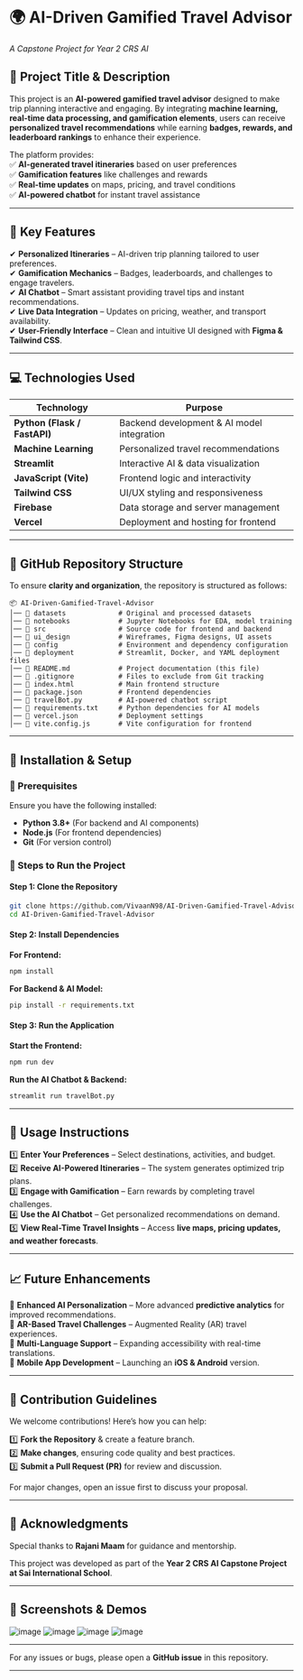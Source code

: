 
# **🌍 AI-Driven Gamified Travel Advisor**  
*A Capstone Project for Year 2 CRS AI*  

## **📖 Project Title & Description**  
This project is an **AI-powered gamified travel advisor** designed to make trip planning interactive and engaging. By integrating **machine learning, real-time data processing, and gamification elements**, users can receive **personalized travel recommendations** while earning **badges, rewards, and leaderboard rankings** to enhance their experience.  

The platform provides:  
✅ **AI-generated travel itineraries** based on user preferences  
✅ **Gamification features** like challenges and rewards  
✅ **Real-time updates** on maps, pricing, and travel conditions  
✅ **AI-powered chatbot** for instant travel assistance  

---

## **🎯 Key Features**  

✔ **Personalized Itineraries** – AI-driven trip planning tailored to user preferences.  
✔ **Gamification Mechanics** – Badges, leaderboards, and challenges to engage travelers.  
✔ **AI Chatbot** – Smart assistant providing travel tips and instant recommendations.  
✔ **Live Data Integration** – Updates on pricing, weather, and transport availability.  
✔ **User-Friendly Interface** – Clean and intuitive UI designed with **Figma & Tailwind CSS**.  

---

## **💻 Technologies Used**  

| **Technology**  | **Purpose**  |  
|----------------|-------------|  
| **Python (Flask / FastAPI)** | Backend development & AI model integration |  
| **Machine Learning** | Personalized travel recommendations |  
| **Streamlit** | Interactive AI & data visualization |  
| **JavaScript (Vite)** | Frontend logic and interactivity |  
| **Tailwind CSS** | UI/UX styling and responsiveness |  
| **Firebase** | Data storage and server management | 
| **Vercel** | Deployment and hosting for frontend |  

---

## **📂 GitHub Repository Structure**  

To ensure **clarity and organization**, the repository is structured as follows:  

```
📦 AI-Driven-Gamified-Travel-Advisor  
│── 📂 datasets             # Original and processed datasets  
│── 📂 notebooks            # Jupyter Notebooks for EDA, model training  
│── 📂 src                  # Source code for frontend and backend  
│── 📂 ui_design            # Wireframes, Figma designs, UI assets  
│── 📂 config               # Environment and dependency configuration  
│── 📂 deployment           # Streamlit, Docker, and YAML deployment files  
│── 📜 README.md            # Project documentation (this file)  
│── 📜 .gitignore           # Files to exclude from Git tracking  
│── 📜 index.html           # Main frontend structure  
│── 📜 package.json         # Frontend dependencies  
│── 📜 travelBot.py         # AI-powered chatbot script  
│── 📜 requirements.txt     # Python dependencies for AI models  
│── 📜 vercel.json          # Deployment settings  
│── 📜 vite.config.js       # Vite configuration for frontend  
```

---

## **🚀 Installation & Setup**  

### **🔹 Prerequisites**  
Ensure you have the following installed:  
- **Python 3.8+** (For backend and AI components)  
- **Node.js** (For frontend dependencies)  
- **Git** (For version control)  

### **🔹 Steps to Run the Project**  

#### **Step 1: Clone the Repository**  
```sh
git clone https://github.com/VivaanN98/AI-Driven-Gamified-Travel-Advisor.git
cd AI-Driven-Gamified-Travel-Advisor
```

#### **Step 2: Install Dependencies**  

**For Frontend:**  
```sh
npm install
```

**For Backend & AI Model:**  
```sh
pip install -r requirements.txt
```

#### **Step 3: Run the Application**  

**Start the Frontend:**  
```sh
npm run dev
```

**Run the AI Chatbot & Backend:**  
```sh
streamlit run travelBot.py
```

---

## **📌 Usage Instructions**  

1️⃣ **Enter Your Preferences** – Select destinations, activities, and budget.  
2️⃣ **Receive AI-Powered Itineraries** – The system generates optimized trip plans.  
3️⃣ **Engage with Gamification** – Earn rewards by completing travel challenges.  
4️⃣ **Use the AI Chatbot** – Get personalized recommendations on demand.  
5️⃣ **View Real-Time Travel Insights** – Access **live maps, pricing updates, and weather forecasts**.  

---

## **📈 Future Enhancements**  

🔹 **Enhanced AI Personalization** – More advanced **predictive analytics** for improved recommendations.  
🔹 **AR-Based Travel Challenges** – Augmented Reality (AR) travel experiences.  
🔹 **Multi-Language Support** – Expanding accessibility with real-time translations.  
🔹 **Mobile App Development** – Launching an **iOS & Android** version.  

---

## **🤝 Contribution Guidelines**  

We welcome contributions! Here’s how you can help:  

1️⃣ **Fork the Repository** & create a feature branch.  
2️⃣ **Make changes**, ensuring code quality and best practices.  
3️⃣ **Submit a Pull Request (PR)** for review and discussion.  

For major changes, open an issue first to discuss your proposal.  

---

## **📜 Acknowledgments**  

Special thanks to **Rajani Maam** for guidance and mentorship.  

This project was developed as part of the **Year 2 CRS AI Capstone Project at Sai International School**.  

---

## **📸 Screenshots & Demos**  

![image](https://github.com/user-attachments/assets/81cec750-6aac-4d43-bd05-6f79dd4a2b37)
![image](https://github.com/user-attachments/assets/660a7cd0-0dc5-4519-862e-17ae95df6614)
![image](https://github.com/user-attachments/assets/0a110a2e-4521-4f27-a433-697230ab00c2)
![image](https://github.com/user-attachments/assets/6e2b712f-0dea-4d3b-ae44-c6eb6ae55494)


---


For any issues or bugs, please open a **GitHub issue** in this repository.  

---
